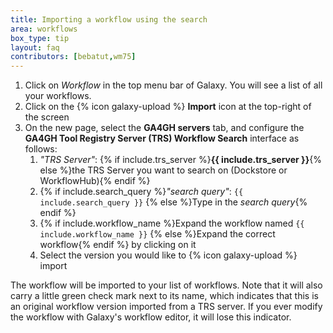 ```yaml
---
title: Importing a workflow using the search
area: workflows
box_type: tip
layout: faq
contributors: [bebatut,wm75]
---
```


1. Click on *Workflow* in the top menu bar of Galaxy. You will see a list of all your workflows.
2. Click on the {% icon galaxy-upload %} **Import** icon at the top-right of the screen
3. On the new page, select the **GA4GH servers** tab, and configure the **GA4GH Tool Registry Server (TRS) Workflow Search** interface as follows:
   1. *"TRS Server"*: {% if include.trs_server %}**{{ include.trs_server }}**{% else %}the TRS Server you want to search on (Dockstore or WorkflowHub){% endif %}
   2. {% if include.search_query %}*"search query"*: `{{ include.search_query }}`
      {% else %}Type in the *search query*{% endif %}
   3. {% if include.workflow_name %}Expand the workflow named `{{ include.workflow_name }}`
      {% else %}Expand the correct workflow{% endif %} by clicking on it
   4. Select the version you would like to {% icon galaxy-upload %} import

The workflow will be imported to your list of workflows. Note that it will also carry a little green check mark next to its name, which indicates that this is an original workflow version imported from a TRS server. If you ever modify the workflow with Galaxy's workflow editor, it will lose this indicator.
